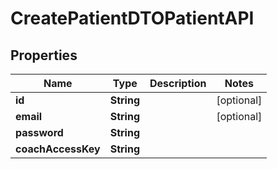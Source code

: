 

# CreatePatientDTOPatientAPI


## Properties

| Name | Type | Description | Notes |
|------------ | ------------- | ------------- | -------------|
|**id** | **String** |  |  [optional] |
|**email** | **String** |  |  [optional] |
|**password** | **String** |  |  |
|**coachAccessKey** | **String** |  |  |



